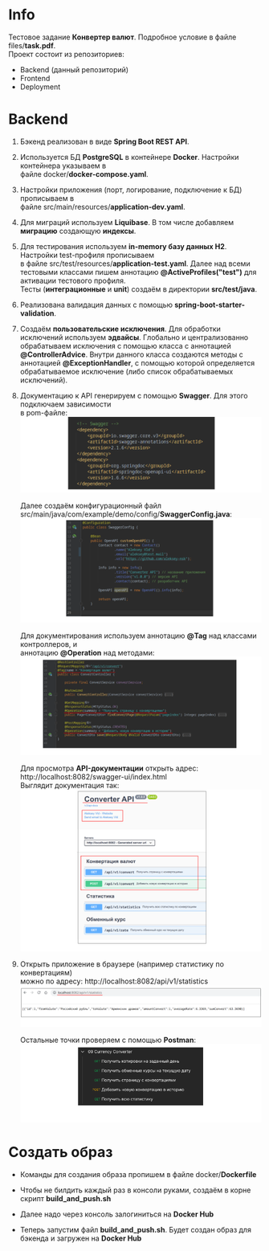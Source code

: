 # Info

Тестовое задание **Конвертер валют**. Подробное условие в файле files/**task.pdf**.  
Проект состоит из репозиториев:
- Backend (данный репозиторий)
- Frontend
- Deployment

# Backend

1. Бэкенд реализован в виде **Spring Boot REST API**.

2. Используется БД **PostgreSQL** в контейнере **Docker**. Настройки контейнера указываем в  
   файле docker/**docker-compose.yaml**.

3. Настройки приложения (порт, логирование, подключение к БД) прописываем в  
   файле src/main/resources/**application-dev.yaml**.

4. Для миграций используем **Liquibase**. В том числе добавляем **миграцию** создающую **индексы**.
   
5. Для тестирования используем **in-memory базу данных H2**. Настройки test-профиля прописываем  
   в файле src/test/resources/**application-test.yaml**. Далее над всеми тестовыми классами пишем
   аннотацию **@ActiveProfiles("test")** для активации тестового профиля.  
   Тесты (**интеграционные** и **unit**) создаём в директории **src/test/java**.

6. Реализована валидация данных с помощью **spring-boot-starter-validation**.

7. Создаём **пользовательские исключения**. Для обработки исключений используем **эдвайсы**. Глобально и
   централизованно обрабатываем исключения с помощью класса с аннотацией **@ControllerAdvice**. Внутри данного
   класса создаются методы с аннотацией **@ExceptionHandler**, с помощью которой определяется
   обрабатываемое исключение (либо список обрабатываемых исключений).

8. Документацию к API генерируем с помощью **Swagger**. Для этого подключаем зависимости  
   в pom-файле:  
   ![](https://github.com/aleksey-nsk/currency_converter_backend/blob/master/screenshots/01_1_swagger.png)  

   Далее создаём конфигурационный файл  
   src/main/java/com/example/demo/config/**SwaggerConfig.java**:  
   ![](https://github.com/aleksey-nsk/currency_converter_backend/blob/master/screenshots/01_2_config.png)  

   Для документирования используем аннотацию **@Tag** над классами контроллеров, и  
   аннотацию **@Operation** над методами:  
   ![](https://github.com/aleksey-nsk/currency_converter_backend/blob/master/screenshots/01_3_controller.png)  

   Для просмотра **API-документации** открыть адрес: http://localhost:8082/swagger-ui/index.html  
   Выглядит документация так:  
   ![](https://github.com/aleksey-nsk/currency_converter_backend/blob/master/screenshots/01_4_doc.png)  

9. Открыть приложение в браузере (например статистику по конвертациям)  
   можно по адресу: http://localhost:8082/api/v1/statistics    
   ![](https://github.com/aleksey-nsk/currency_converter_backend/blob/master/screenshots/02_1_browser.png)  

   Остальные точки проверяем с помощью **Postman**:  
   ![](https://github.com/aleksey-nsk/currency_converter_backend/blob/master/screenshots/02_2_postman.png)  

# Создать образ

- Команды для создания образа пропишем в файле docker/**Dockerfile**

- Чтобы не билдить каждый раз в консоли руками, создаём в корне скрипт **build_and_push.sh**

- Далее надо через консоль залогиниться на **Docker Hub**

- Теперь запустим файл **build_and_push.sh**. Будет создан образ для бэкенда и загружен на **Docker Hub**
